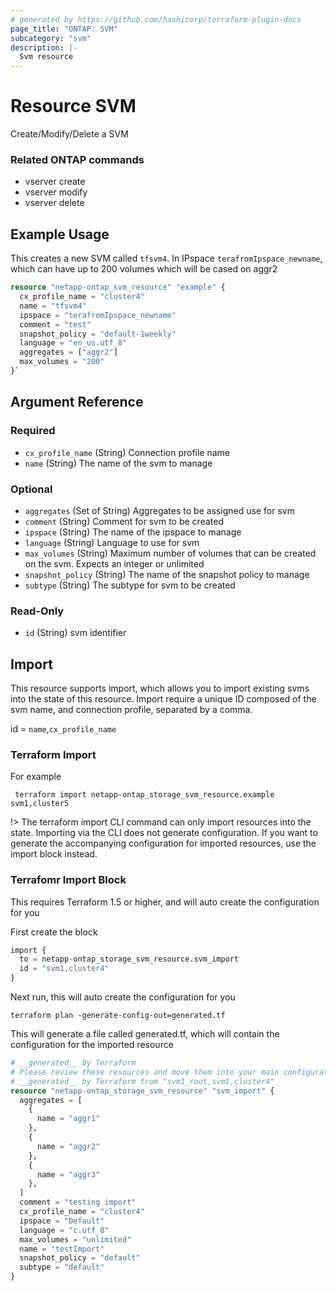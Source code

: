 ```yaml
---
# generated by https://github.com/hashicorp/terraform-plugin-docs
page_title: "ONTAP: SVM"
subcategory: "svm"
description: |-
  Svm resource
---
```


# Resource SVM

Create/Modify/Delete a SVM 

### Related ONTAP commands
* vserver create
* vserver modify
* vserver delete

## Example Usage

This creates a new SVM called `tfsvm4`. In IPspace `terafromIpspace_newname`, which can have up to 200 volumes which will be cased on aggr2
```terraform
resource "netapp-ontap_svm_resource" "example" {
  cx_profile_name = "cluster4"
  name = "tfsvm4"
  ipspace = "terafromIpspace_newname"
  comment = "test"
  snapshot_policy = "default-1weekly"
  language = "en_us.utf_8"
  aggregates = ["aggr2"]
  max_volumes = "200"
}`
```

<!-- schema generated by tfplugindocs -->
## Argument Reference

### Required

- `cx_profile_name` (String) Connection profile name
- `name` (String) The name of the svm to manage

### Optional

- `aggregates` (Set of String) Aggregates to be assigned use for svm
- `comment` (String) Comment for svm to be created
- `ipspace` (String) The name of the ipspace to manage
- `language` (String) Language to use for svm
- `max_volumes` (String) Maximum number of volumes that can be created on the svm. Expects an integer or unlimited
- `snapshot_policy` (String) The name of the snapshot policy to manage
- `subtype` (String) The subtype for svm to be created

### Read-Only

- `id` (String) svm identifier

## Import
This resource supports import, which allows you to import existing svms into the state of this resource.
Import require a unique ID composed of the svm name, and connection profile, separated by a comma.

id = `name`,`cx_profile_name`

### Terraform Import

For example
```shell
 terraform import netapp-ontap_storage_svm_resource.example svm1,cluster5
```
!> The terraform import CLI command can only import resources into the state. Importing via the CLI does not generate configuration. If you want to generate the accompanying configuration for imported resources, use the import block instead.

### Terrafomr Import Block
This requires Terraform 1.5 or higher, and will auto create the configuration for you

First create the block
```terraform
import {
  to = netapp-ontap_storage_svm_resource.svm_import
  id = "svm1,cluster4"
}
```
Next run, this will auto create the configuration for you
```shell
terraform plan -generate-config-out=generated.tf
```
This will generate a file called generated.tf, which will contain the configuration for the imported resource
```terraform
# __generated__ by Terraform
# Please review these resources and move them into your main configuration files.
# __generated__ by Terraform from "svm1_root,svm1,cluster4"
resource "netapp-ontap_storage_svm_resource" "svm_import" {
  aggregates = [
    {
      name = "aggr1"
    },
    {
      name = "aggr2"
    },
    {
      name = "aggr3"
    },
  ]
  comment = "testing import"
  cx_profile_name = "cluster4"
  ipspace = "Default"
  language = "c.utf_8"
  max_volumes = "unlimited"
  name = "testImport"
  snapshot_policy = "default"
  subtype = "default"
}
```
